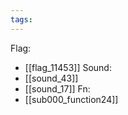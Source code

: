 ```yaml
---
tags:
---
```

Flag:
- [[flag_11453]]
Sound:
- [[sound_43]]
- [[sound_17]]
Fn:
- [[sub000_function24]]
